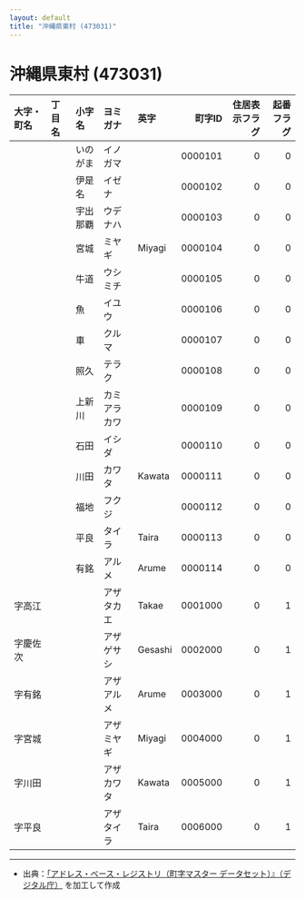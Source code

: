 ```yaml
---
layout: default
title: "沖縄県東村 (473031)"
---
```


# 沖縄県東村 (473031)

| 大字・町名 | 丁目名 | 小字名 | ヨミガナ | 英字 | 町字ID | 住居表示フラグ | 起番フラグ |
|:--------|:------|:------|:-----------------|:---------------------|--------:|----------:|--------:|
|  |  | いのがま | イノガマ |  | 0000101 | 0 | 0 |
|  |  | 伊是名 | イゼナ |  | 0000102 | 0 | 0 |
|  |  | 宇出那覇 | ウデナハ |  | 0000103 | 0 | 0 |
|  |  | 宮城 | ミヤギ | Miyagi | 0000104 | 0 | 0 |
|  |  | 牛道 | ウシミチ |  | 0000105 | 0 | 0 |
|  |  | 魚 | イユウ |  | 0000106 | 0 | 0 |
|  |  | 車 | クルマ |  | 0000107 | 0 | 0 |
|  |  | 照久 | テラク |  | 0000108 | 0 | 0 |
|  |  | 上新川 | カミアラカワ |  | 0000109 | 0 | 0 |
|  |  | 石田 | イシダ |  | 0000110 | 0 | 0 |
|  |  | 川田 | カワタ | Kawata | 0000111 | 0 | 0 |
|  |  | 福地 | フクジ |  | 0000112 | 0 | 0 |
|  |  | 平良 | タイラ | Taira | 0000113 | 0 | 0 |
|  |  | 有銘 | アルメ | Arume | 0000114 | 0 | 0 |
| 字高江 |  |  | アザタカエ | Takae | 0001000 | 0 | 1 |
| 字慶佐次 |  |  | アザゲサシ | Gesashi | 0002000 | 0 | 1 |
| 字有銘 |  |  | アザアルメ | Arume | 0003000 | 0 | 1 |
| 字宮城 |  |  | アザミヤギ | Miyagi | 0004000 | 0 | 1 |
| 字川田 |  |  | アザカワタ | Kawata | 0005000 | 0 | 1 |
| 字平良 |  |  | アザタイラ | Taira | 0006000 | 0 | 1 |

---

- 出典：[「アドレス・ベース・レジストリ（町字マスター データセット）』（デジタル庁）](https://www.digital.go.jp/policies/base_registry_address/) を加工して作成